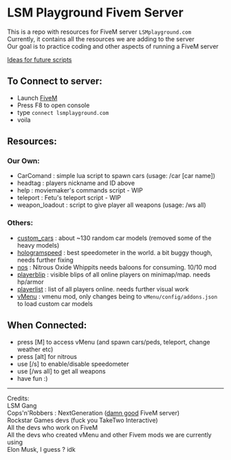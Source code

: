 # LSM Playground Fivem Server

This is a repo with resources for FiveM server `LSMplayground.com`<br />
Currently, it contains all the resources we are adding to the server<br />
Our goal is to practice coding and other aspects of running a FiveM server<br />

[Ideas for future scripts](IDEAS.md)

## To Connect to server:
 - Launch [FiveM](https://fivem.net/)
 - Press F8 to open console
 - type `connect lsmplayground.com`
 - voila
  
## Resources:
### Our Own:
- CarComand : simple lua script to spawn cars (usage: /car [car name])
- headtag : players nickname and ID above
- help : moviemaker's commands script - WIP
- teleport : Fetu's teleport script - WIP
- weapon_loadout : script to give player all weapons (usage: /ws all)

### Others:
- [custom_cars](https://github.com/PLOKMJNB/FiveM-Civ-Car-Pack) : about ~130 random car models (removed some of the heavy models)
- [hologramspeed](https://github.com/kasuganosoras/hologramspeed) : best speedometer in the world. a bit buggy though, needs further fixing
- [nos](resources/nos/README.md) : Nitrous Oxide Whippits needs baloons for consuming. 10/10 mod
- [playerblip](https://github.com/ItsAras/FiveM_Player_Blips) : visible blips of all online players on minimap/map. needs hp/armor
- [playerlist](https://github.com/TGRHavoc/fivem-playerlist) : list of all players online. needs further visual work
- [vMenu](https://github.com/TomGrobbe/vMenu) : vmenu mod, only changes being to `vMenu/config/addons.json` to load custom car models

## When Connected:
 - press [M] to access vMenu (and spawn cars/peds, teleport, change weather etc)
 - press [alt] for nitrous
 - use [/s] to enable/disable speedometer
 - use [/ws all] to get all weapons
 - have fun :)

---

Credits: <br />
LSM Gang <br />
Cops'n'Robbers : NextGeneration ([damn good](https://cnr.ng) FiveM server) <br />
Rockstar Games devs (fuck you TakeTwo Interactive)<br />
All the devs who work on FiveM<br />
All the devs who created vMenu and other Fivem mods we are currently using<br />
Elon Musk, I guess ? idk 
